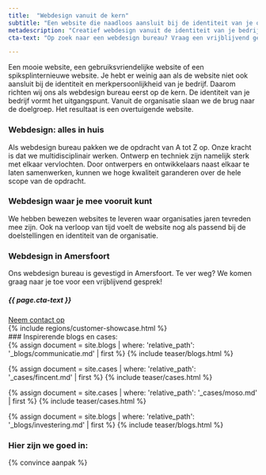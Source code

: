 ```yaml
---
title:  "Webdesign vanuit de kern"
subtitle: "Een website die naadloos aansluit bij de identiteit van je organisatie"
metadescription: "Creatief webdesign vanuit de identiteit van je bedrijf. Webdesign bureau te Amersfoort."
cta-text: "Op zoek naar een webdesign bureau? Vraag een vrijblijvend gesprek aan!"

---
```

Een mooie website, een gebruiksvriendelijke website of een spiksplinternieuwe website. Je hebt er weinig aan als de website niet ook aansluit bij de identiteit en merkpersoonlijkheid van je bedrijf. Daarom richten wij ons als webdesign bureau eerst op de kern. De identiteit van je bedrijf vormt het uitgangspunt. Vanuit de organisatie slaan we de brug naar de doelgroep. Het resultaat is een overtuigende website.

### Webdesign: alles in huis
Als webdesign bureau pakken we de opdracht van A tot Z op. Onze kracht is dat we multidisciplinair werken. Ontwerp en techniek zijn namelijk sterk met elkaar vervlochten. Door ontwerpers en ontwikkelaars naast elkaar te laten samenwerken, kunnen we hoge kwaliteit garanderen over de hele scope van de opdracht.

### Webdesign waar je mee vooruit kunt
We hebben bewezen websites te leveren waar organisaties jaren tevreden mee zijn. Ook na verloop van tijd voelt de website nog als passend bij de doelstellingen en identiteit van de organisatie.

### Webdesign in Amersfoort
Ons webdesign bureau is gevestigd in Amersfoort. Te ver weg? We komen graag naar je toe voor een vrijblijvend gesprek!

<div class="call-to-action">
  <h5 class="cta-text">{{ page.cta-text }}</h5>
  <div class="number"><a href="/contact">Neem contact op</a></span></div>
</div>
{% include regions/customer-showcase.html %}
<br/>
### Inspirerende blogs en cases:
<div class="cases-overview">
	{% assign document = site.blogs | where: 'relative_path': '_blogs/communicatie.md' | first %}
  {% include teaser/blogs.html %}

  {% assign document = site.cases | where: 'relative_path': '_cases/fincent.md' | first %}
  {% include teaser/cases.html %}

  {% assign document = site.cases | where: 'relative_path': '_cases/moso.md' | first %}
  {% include teaser/cases.html %}

  {% assign document = site.blogs | where: 'relative_path': '_blogs/investering.md' | first %}
  {% include teaser/blogs.html %}

</div>

### Hier zijn we goed in:

{% convince aanpak %}
